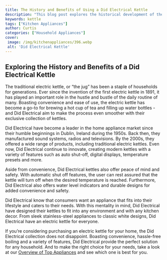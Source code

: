 ```yaml
---
title: The History and Benefits of Using a Did Electrical Kettle
description: "This blog post explores the historical development of the electric kettle and its many benefits over standard tea kettles Discover how switching to a Did Electrical Kettle can simplify your kitchen and save you time"
keywords: kettle
tags: ["Kitchen Appliances"]
author: Curtis
categories: ["Household Appliances"]
cover: 
 image: /img/kitchenappliances/396.webp
 alt: 'Did Electrical Kettle'
---
```

## Exploring the History and Benefits of a Did Electrical Kettle

The traditional electric kettle, or “the jug” has been a staple of households for generations. Ever since the invention of the first electric kettle in 1891, it has played an important role in the hustle and bustle of the daily routine of many. Boasting convenience and ease of use, the electric kettle has become a go-to for brewing a hot cup of tea and filling up water bottles - and Did Electrical aim to make the process even smoother with their exclusive collection of kettles.

Did Electrical have become a leader in the home appliance market since their humble beginnings in Dublin, Ireland during the 1950s. Back then, they manufactured sound systems, radios and televisions. By the 2000s, they offered a wide range of products, including traditional electric kettles. Even now, Did Electrical continue to innovate, creating modern kettles with a variety of features such as auto shut-off, digital displays, temperature presets and more.

Aside from convenience, Did Electrical kettles also offer peace of mind and safety. With automatic shut off features, the user can rest assured that the kettle will turn off when the desired temperature is reached. Furthermore, Did Electrical also offers water level indicators and durable designs for added convenience and safety.

Did Electrical know that consumers want an appliance that fits into their lifestyle and caters to their needs. With this mentality in mind, Did Electrical have designed their kettles to fit into any environment and with any kitchen decor. From sleek stainless-steel appliances to classic white designs, Did Electrical have an electric kettle for everyone.

If you’re considering purchasing an electric kettle for your home, the Did Electrical collection does not disappoint. Boasting convenience, hassle-free boiling and a variety of features, Did Electrical provide the perfect solution for any household. And to make the right choice for your needs, take a look at our [Overview of Top Appliances](./pages/appliance-overview) and see which one is best for you.
